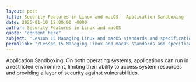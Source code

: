 ```yaml
---
layout: post
title: Security Features in Linux and macOS - Application Sandboxing
date: 2025-01-10 12:00:00 -0000
author: Security Features in Linux and macOS
quote: "content here"
subject: "Lesson 15 Managing Linux and macOS standards and specifications"
permalink: "/Lesson 15 Managing Linux and macOS standards and specifications/Security Features in Linux and macOS/Security Features in Linux and macOS - Application Sandboxing"
---
```


Application Sandboxing: On both operating systems, applications can run in a restricted environment, limiting their ability to access system resources and providing a layer of security against vulnerabilities.
